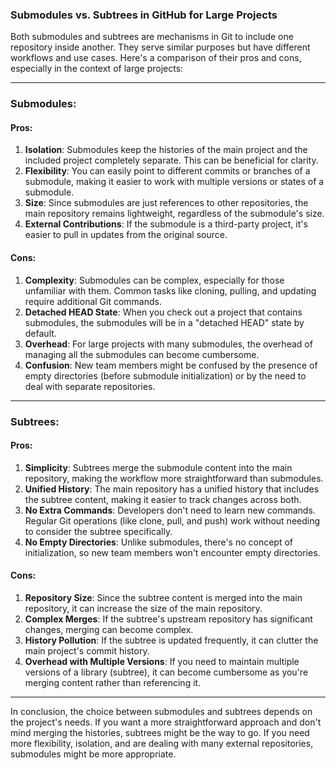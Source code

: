 ### **Submodules vs. Subtrees in GitHub for Large Projects**

Both submodules and subtrees are mechanisms in Git to include one repository
inside another. They serve similar purposes but have different workflows and use
cases. Here's a comparison of their pros and cons, especially in the context of
large projects:

---

### **Submodules**:

#### **Pros**:

1. **Isolation**: Submodules keep the histories of the main project and the
   included project completely separate. This can be beneficial for clarity.
2. **Flexibility**: You can easily point to different commits or branches of a
   submodule, making it easier to work with multiple versions or states of a
   submodule.
3. **Size**: Since submodules are just references to other repositories, the
   main repository remains lightweight, regardless of the submodule's size.
4. **External Contributions**: If the submodule is a third-party project, it's
   easier to pull in updates from the original source.

#### **Cons**:

1. **Complexity**: Submodules can be complex, especially for those unfamiliar
   with them. Common tasks like cloning, pulling, and updating require
   additional Git commands.
2. **Detached HEAD State**: When you check out a project that contains
   submodules, the submodules will be in a "detached HEAD" state by default.
3. **Overhead**: For large projects with many submodules, the overhead of
   managing all the submodules can become cumbersome.
4. **Confusion**: New team members might be confused by the presence of empty
   directories (before submodule initialization) or by the need to deal with
   separate repositories.

---

### **Subtrees**:

#### **Pros**:

1. **Simplicity**: Subtrees merge the submodule content into the main
   repository, making the workflow more straightforward than submodules.
2. **Unified History**: The main repository has a unified history that includes
   the subtree content, making it easier to track changes across both.
3. **No Extra Commands**: Developers don't need to learn new commands. Regular
   Git operations (like clone, pull, and push) work without needing to consider
   the subtree specifically.
4. **No Empty Directories**: Unlike submodules, there's no concept of
   initialization, so new team members won't encounter empty directories.

#### **Cons**:

1. **Repository Size**: Since the subtree content is merged into the main
   repository, it can increase the size of the main repository.
2. **Complex Merges**: If the subtree's upstream repository has significant
   changes, merging can become complex.
3. **History Pollution**: If the subtree is updated frequently, it can clutter
   the main project's commit history.
4. **Overhead with Multiple Versions**: If you need to maintain multiple
   versions of a library (subtree), it can become cumbersome as you're merging
   content rather than referencing it.

---

In conclusion, the choice between submodules and subtrees depends on the
project's needs. If you want a more straightforward approach and don't mind
merging the histories, subtrees might be the way to go. If you need more
flexibility, isolation, and are dealing with many external repositories,
submodules might be more appropriate.
